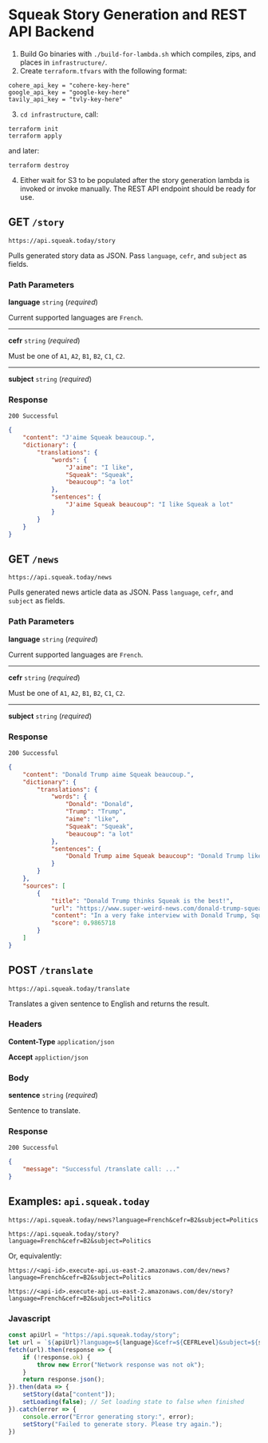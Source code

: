 # Squeak Story Generation and REST API Backend

1. Build Go binaries with `./build-for-lambda.sh` which compiles, zips, and places in `infrastructure/`.
2. Create `terraform.tfvars` with the following format:
```
cohere_api_key = "cohere-key-here"
google_api_key = "google-key-here"
tavily_api_key = "tvly-key-here"
```
3. `cd infrastructure`, call:
```
terraform init
terraform apply
```
and later:
```
terraform destroy
```
4. Either wait for S3 to be populated after the story generation lambda is invoked or invoke manually. The REST API endpoint should be ready for use.

## **GET** `/story`
```
https://api.squeak.today/story
```
Pulls generated story data as JSON. Pass `language`, `cefr`, and `subject` as fields.

### Path Parameters

**language** `string` (*required*)

Current supported languages are `French`.

---

**cefr** `string` (*required*)

Must be one of `A1`, `A2`, `B1`, `B2`, `C1`, `C2`.

---

**subject** `string` (*required*)

### Response
`200 Successful`
```json
{
	"content": "J'aime Squeak beaucoup.",
	"dictionary": {
		"translations": {
			"words": {
				"J'aime": "I like",
				"Squeak": "Squeak",
				"beaucoup": "a lot"
			},
			"sentences": {
				"J'aime Squeak beaucoup": "I like Squeak a lot"
			}
		}
	}
}
```


## **GET** `/news`
```
https://api.squeak.today/news
```
Pulls generated news article data as JSON. Pass `language`, `cefr`, and `subject` as fields.

### Path Parameters

**language** `string` (*required*)

Current supported languages are `French`.

---

**cefr** `string` (*required*)

Must be one of `A1`, `A2`, `B1`, `B2`, `C1`, `C2`.

---

**subject** `string` (*required*)

### Response
`200 Successful`
```json
{
	"content": "Donald Trump aime Squeak beaucoup.",
	"dictionary": {
		"translations": {
			"words": {
				"Donald": "Donald",
				"Trump": "Trump",
				"aime": "like",
				"Squeak": "Squeak",
				"beaucoup": "a lot"
			},
			"sentences": {
				"Donald Trump aime Squeak beaucoup": "Donald Trump likes Squeak a lot"
			}
		}
	},
	"sources": [
		{
			"title": "Donald Trump thinks Squeak is the best!",
			"url": "https://www.super-weird-news.com/donald-trump-squeak",
			"content": "In a very fake interview with Donald Trump, Squeak representative Joe Biden asked Donald Trump if he liked Squeak. He said yes!",
			"score": 0.9865718
		}
	]
}
```

## **POST** `/translate`
```
https://api.squeak.today/translate
```
Translates a given sentence to English and returns the result.

### Headers

**Content-Type** `application/json`

**Accept** `appliction/json`

### Body

**sentence** `string` (*required*)

Sentence to translate.

### Response
`200 Successful`
```json
{
	"message": "Successful /translate call: ..."
}
```

## Examples: `api.squeak.today`
```
https://api.squeak.today/news?language=French&cefr=B2&subject=Politics

https://api.squeak.today/story?language=French&cefr=B2&subject=Politics
```

Or, equivalently:
```
https://<api-id>.execute-api.us-east-2.amazonaws.com/dev/news?language=French&cefr=B2&subject=Politics

https://<api-id>.execute-api.us-east-2.amazonaws.com/dev/story?language=French&cefr=B2&subject=Politics
```

### Javascript
```javascript
const apiUrl = "https://api.squeak.today/story";
let url = `${apiUrl}?language=${language}&cefr=${CEFRLevel}&subject=${subject}`;
fetch(url).then(response => {
	if (!response.ok) {
		throw new Error("Network response was not ok");
	}
	return response.json();
}).then(data => {
	setStory(data["content"]);
	setLoading(false); // Set loading state to false when finished
}).catch(error => {
	console.error("Error generating story:", error);
	setStory("Failed to generate story. Please try again.");
})
```